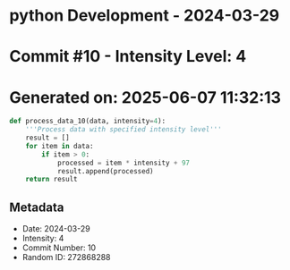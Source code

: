 ﻿# python Development - 2024-03-29
# Commit #10 - Intensity Level: 4
# Generated on: 2025-06-07 11:32:13
```python
def process_data_10(data, intensity=4):
    '''Process data with specified intensity level'''
    result = []
    for item in data:
        if item > 0:
            processed = item * intensity + 97
            result.append(processed)
    return result
```
## Metadata
- Date: 2024-03-29
- Intensity: 4
- Commit Number: 10
- Random ID: 272868288
